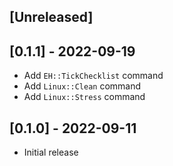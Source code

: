 ## [Unreleased]


## [0.1.1] - 2022-09-19

- Add `EH::TickChecklist` command
- Add `Linux::Clean` command
- Add `Linux::Stress` command

## [0.1.0] - 2022-09-11

- Initial release
